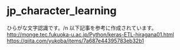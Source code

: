 # jp_character_learning
ひらがな文字認識です。/n
以下記事を参考に作成されています。
http://monge.tec.fukuoka-u.ac.jp/Python/keras-ETL-hiragana01.html
https://qiita.com/yukoba/items/7a687e44395783eb32b1


